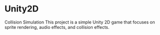 # Unity2D
Collision Simulation
This project is a simple Unity 2D game that focuses on sprite rendering, audio effects, and collision effects.
